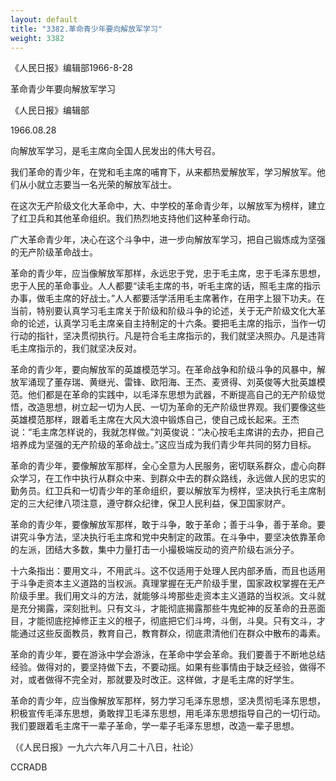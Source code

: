 ```yaml
---
layout: default
title: "3382.革命青少年要向解放军学习"
weight: 3382
---
```


《人民日报》编辑部1966-8-28

革命青少年要向解放军学习

《人民日报》编辑部

1966.08.28

向解放军学习，是毛主席向全国人民发出的伟大号召。

我们革命的青少年，在党和毛主席的哺育下，从来都热爱解放军，学习解放军。他们从小就立志要当一名光荣的解放军战士。

在这次无产阶级文化大革命中，大、中学校的革命青少年，以解放军为榜样，建立了红卫兵和其他革命组织。我们热烈地支持他们这种革命行动。

广大革命青少年，决心在这个斗争中，进一步向解放军学习，把自己锻炼成为坚强的无产阶级革命战士。

革命的青少年，应当像解放军那样，永远忠于党，忠于毛主席，忠于毛泽东思想，忠于人民的革命事业。人人都要“读毛主席的书，听毛主席的话，照毛主席的指示办事，做毛主席的好战士。”人人都要活学活用毛主席著作，在用字上狠下功夫。在当前，特别要认真学习毛主席关于阶级和阶级斗争的论述，关于无产阶级文化大革命的论述，认真学习毛主席亲自主持制定的十六条。要把毛主席的指示，当作一切行动的指针，坚决贯彻执行。凡是符合毛主席指示的，我们就坚决照办。凡是违背毛主席指示的，我们就坚决反对。

革命的青少年，要向解放军的英雄模范学习。在革命战争和阶级斗争的风暴中，解放军涌现了董存瑞、黄继光、雷锋、欧阳海、王杰、麦贤得、刘英俊等大批英雄模范。他们都是在革命的实践中，以毛泽东思想为武器，不断提高自己的无产阶级觉悟，改造思想，树立起一切为人民、一切为革命的无产阶级世界观。我们要像这些英雄模范那样，跟着毛主席在大风大浪中锻炼自己，使自己成长起来。王杰说：“毛主席怎样说的，我就怎样做。”刘英俊说：“决心按毛主席讲的去办，把自己培养成为坚强的无产阶级的革命战士。”这应当成为我们青少年共同的努力目标。

革命的青少年，要像解放军那样，全心全意为人民服务，密切联系群众，虚心向群众学习，在工作中执行从群众中来、到群众中去的群众路线，永远做人民的忠实的勤务员。红卫兵和一切青少年的革命组织，要以解放军为榜样，坚决执行毛主席制定的三大纪律八项注意，遵守群众纪律，保卫人民利益，保卫国家财产。

革命的青少年，要像解放军那样，敢于斗争，敢于革命；善于斗争，善于革命。要讲究斗争方法，坚决执行毛主席和党中央制定的政策。在斗争中，要坚决依靠革命的左派，团结大多数，集中力量打击一小撮极端反动的资产阶级右派分子。

十六条指出：要用文斗，不用武斗。这不仅适用于处理人民内部矛盾，而且也适用于斗争走资本主义道路的当权派。真理掌握在无产阶级手里，国家政权掌握在无产阶级手里。我们用文斗的方法，就能够斗垮那些走资本主义道路的当权派。文斗就是充分揭露，深刻批判。只有文斗，才能彻底揭露那些牛鬼蛇神的反革命的丑恶面目，才能彻底挖掉修正主义的根子，彻底把它们斗垮，斗倒，斗臭。只有文斗，才能通过这些反面教员，教育自己，教育群众，彻底肃清他们在群众中散布的毒素。

革命的青少年，要在游泳中学会游泳，在革命中学会革命。我们要善于不断地总结经验。做得对的，要坚持做下去，不要动摇。如果有些事情由于缺乏经验，做得不对，或者做得不完全对，那就要及时改正。这样做，才是毛主席的好学生。

革命的青少年，应当像解放军那样，努力学习毛泽东思想，坚决贯彻毛泽东思想，积极宣传毛泽东思想，勇敢捍卫毛泽东思想，用毛泽东思想指导自己的一切行动。我们要跟着毛主席干一辈子革命，学一辈子毛泽东思想，改造一辈子思想。

（《人民日报》一九六六年八月二十八日，社论）

CCRADB

